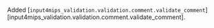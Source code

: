 Added [`input4mips_validation.validation.comment.validate_comment`][input4mips_validation.validation.comment.validate_comment].
